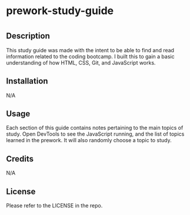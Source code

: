 # prework-study-guide
# <Your-Project-Title>

## Description

This study guide was made with the intent to be able to find and read information related to the coding bootcamp. I built this to gain a basic understanding of how HTML, CSS, Git, and JavaScript works.





## Installation

N/A

## Usage

Each section of this guide contains notes pertaining to the main topics of study. Open DevTools to see the JavaScript running, and the list of topics learned in the prework. It will also randomly choose a topic to study.


## Credits

N/A

## License

Please refer to the LICENSE in the repo.
